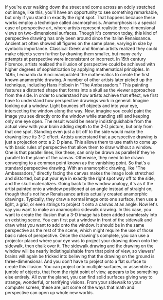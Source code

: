 
If you&#39;re ever walking down the street
and come across an oddly stretched out
image, like this,
you&#39;ll have an opportunity
to see something remarkable,
but only if you stand in exactly
the right spot.
That happens because these works
employ a technique called anamorphosis.
Anamorphosis is a special case
of perspective art,
where artists represent realistic
three-dimensional views
on two-dimensional surfaces.
Though it&#39;s common today,
this kind of perspective drawing has only
been around since the Italian Renaissance.
Ancient art often showed all figures
on the same plane,
varying in size by symbolic importance.
Classical Greek and Roman artists realized
they could make objects seem further
by drawing them smaller,
but many early attempts at perspective
were inconsistent or incorrect.
In 15th century Florence,
artists realized the illusion 
of perspective
could be achieved with higher degrees
of sophistication
by applying mathematical principles.
In 1485, Leonardo da Vinci 
manipulated the mathematics
to create the first known 
anamorphic drawing.
A number of other artists later
picked up the technique,
including Hans Holbein 
in &quot;The Ambassadors.&quot;
This painting features a distorted
shape that forms into a skull
as the viewer approaches from the side.
In order to understand how artists
achieve that effect,
we first have to understand how 
perspective drawings work in general.
Imagine looking out a window.
Light bounces off objects 
and into your eye,
intersecting the window along the way.
Now, imagine you could paint the image
you see directly onto the window
while standing still and keeping
only one eye open.
The result would be nearly
indistinguishable from the actual view
with your brain adding depth
to the 2-D picture,
but only from that one spot.
Standing even just a bit off
to the side
would make the drawing 
lose its 3-D effect.
Artists understand that 
a perspective drawing
is just a projection
onto a 2-D plane.
This allows them to use math to come up
with basic rules of perspective
that allow them to draw without a window.
One is that parallel lines, like these,
can only be drawn as parallel if they&#39;re
parallel to the plane of the canvas.
Otherwise, they need to be drawn
converging to a common point
known as the vanishing point.
So that&#39;s a standard perspective drawing.
With an anamorphic drawing,
like &quot;The Ambassadors,&quot;
directly facing the canvas makes the image
look stretched and distorted,
but put your eye in exactly the right spot
way off to the side,
and the skull materializes.
Going back to the window analogy,
it&#39;s as if the artist painted 
onto a window positioned at an angle
instead of straight on,
though that&#39;s not how Renaissance artists
actually created anamorphic drawings.
Typically, they draw a normal image 
onto one surface,
then use a light,
a grid,
or even strings to project it
onto a canvas at an angle.
Now let&#39;s say you want to make
an anamorphic sidewalk drawing.
In this case, you want to create
the illusion
that a 3-D image has been added
seamlessly into an existing scene.
You can first put a window
in front of the sidewalk
and draw what you want to add 
onto the window.
It should be in the same perspective
as the rest of the scene,
which might require the use of those
basic rules of perspective.
Once the drawing&#39;s complete,
you can use a projector placed 
where your eye was
to project your drawing down 
onto the sidewalk,
then chalk over it.
The sidewalk drawing 
and the drawing on the window
will be nearly indistinguishable
from that point of view,
so viewers&#39; brains will again be tricked
into believing that the drawing
on the ground is three-dimensional.
And you don&#39;t have to project onto
a flat surface to create this illusion.
You can project onto multiple surfaces,
or assemble a jumble of objects,
that from the right point of view,
appears to be something else entirely.
All over the planet, you can find
solid surfaces
giving way to strange, wonderful,
or terrifying visions.
From your sidewalk 
to your computer screen,
these are just some of the ways
that math and perspective
can open up whole new worlds.

